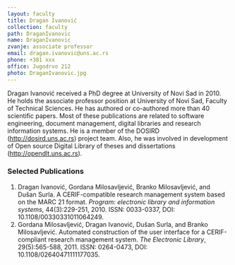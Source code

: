 ```yaml
---
layout: faculty
title: Dragan Ivanović
collection: faculty
path: DraganIvanovic
name: DraganIvanovic
zvanje: associate professor
email: dragan.ivanovic@uns.ac.rs
phone: +381 xxx
office: Jugodrvo 212
photo: DraganIvanovic.jpg
---
```


Dragan Ivanović received a PhD degree at University of Novi Sad in 2010. 
He holds the associate professor position at University of Novi Sad, Faculty of 
Technical Sciences. He has authored or co-authored more than 40 scientific 
papers. Most of these publications are related to software engineering, document management, digital libraries and research information systems. He is a member of the DOSIRD (http://dosird.uns.ac.rs) project team. Also, he was involved in development of Open source Digital Library of theses and dissertations (http://opendlt.uns.ac.rs).

### Selected Publications

1. Dragan Ivanović, Gordana Milosavljević, Branko Milosavljević, and Dušan Surla. A CERIF-compatible research management system based on the MARC 21 format. *Program: electronic library and information systems*, 44(3):229-251, 2010. ISSN: 0033-0337, DOI: 10.1108/00330331011064249.
2. Gordana Milosavljević, Dragan Ivanović, Dušan Surla, and Branko Milosavljević. Automated construction of the user interface for a CERIF-compliant research management system. *The Electronic Library*, 29(5):565-588, 2011. ISSN: 0264-0473, DOI: 10.1108/02640471111177035.


